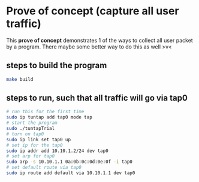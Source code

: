 # Prove of concept (capture all user traffic)
This **prove of concept** demonstrates 1 of the ways to collect all user packet by a program. There maybe some better way to do this as well >v<

## steps to build the program
```sh
make build
```

## steps to run, such that all traffic will go via tap0
```sh
# run this for the first time
sudo ip tuntap add tap0 mode tap
# start the program
sudo ./tuntapTrial
# turn on tap0
sudo ip link set tap0 up
# set ip for the tap0
sudo ip addr add 10.10.1.2/24 dev tap0
# set arp for tap0
sudo arp -s 10.10.1.1 0a:0b:0c:0d:0e:0f -i tap0
# set default route via tap0
sudo ip route add default via 10.10.1.1 dev tap0
```
